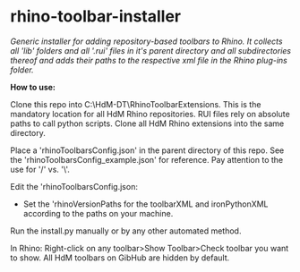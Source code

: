 # rhino-toolbar-installer
*Generic installer for adding repository-based toolbars to Rhino. It collects all 'lib' folders and all '.rui' files in it's parent directory and all subdirectories thereof and adds their paths to the respective xml file in the Rhino plug-ins folder.*

**How to use:**

Clone this repo into C:\HdM-DT\RhinoToolbarExtensions. This is the mandatory location for all HdM Rhino repositories. RUI files rely on absolute paths to call python scripts. Clone all HdM Rhino extensions into the same directory.

Place a 'rhinoToolbarsConfig.json' in the parent directory of this repo. See the 'rhinoToolbarsConfig_example.json' for reference. Pay attention to the use for '/' vs. '\\'.

Edit the 'rhinoToolbarsConfig.json:
  * Set the 'rhinoVersionPaths for the toolbarXML and ironPythonXML according to the paths on your machine.

Run the install.py manually or by any other automated method.

In Rhino: Right-click on any toolbar>Show Toolbar>Check toolbar you want to show. All HdM toolbars on GibHub are hidden by default.
